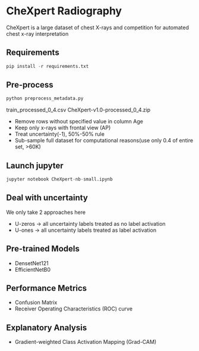 # CheXpert Radiography
 CheXpert is a large dataset of chest X-rays and competition for automated chest x-ray interpretation


## Requirements

```python
pip install -r requirements.txt
```

## Pre-process
``` python 
python preprocess_metadata.py
```
train_processed_0_4.csv
CheXpert-v1.0-processed_0_4.zip


* Remove rows without specified value in column Age
* Keep only x-rays with frontal view (AP)
* Treat uncertainty(-1), 50%-50% rule
* Sub-sample full dataset for computational reasons(use only 0.4 of entire set, >60K)


## Launch jupyter
```python
jupyter notebook CheXpert-nb-small.ipynb
```
## Deal with uncertainty

We only take 2 approaches here

* U-zeros -> all uncertainty labels treated as no label activation
* U-ones -> all uncertainty labels treated as label activation

## Pre-trained Models

* DensetNet121
* EfficientNetB0

## Performance Metrics

* Confusion Matrix
* Receiver Operating Characteristics (ROC) curve

## Explanatory Analysis

* Gradient-weighted Class Activation Mapping (Grad-CAM)

